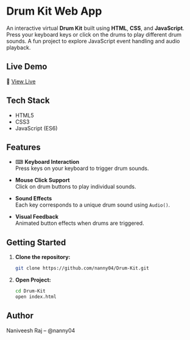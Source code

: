 
#  Drum Kit Web App

An interactive virtual **Drum Kit** built using **HTML**, **CSS**, and **JavaScript**. Press your keyboard keys or click on the drums to play different drum sounds. A fun project to explore JavaScript event handling and audio playback.

##  Live Demo

🔗 [View Live](https://nanny04.github.io/Drum-Kit/)

##  Tech Stack

- HTML5
- CSS3
- JavaScript (ES6)

##  Features

- ⌨ **Keyboard Interaction**  
  Press keys on your keyboard to trigger drum sounds.

-  **Mouse Click Support**  
  Click on drum buttons to play individual sounds.

-  **Sound Effects**  
  Each key corresponds to a unique drum sound using `Audio()`.

-  **Visual Feedback**  
  Animated button effects when drums are triggered.


##  Getting Started

1. **Clone the repository:**
   ```bash
   git clone https://github.com/nanny04/Drum-Kit.git

2. **Open Project:**
   ```bash
   cd Drum-Kit
   open index.html
## Author
   Naniveesh Raj – @nanny04

